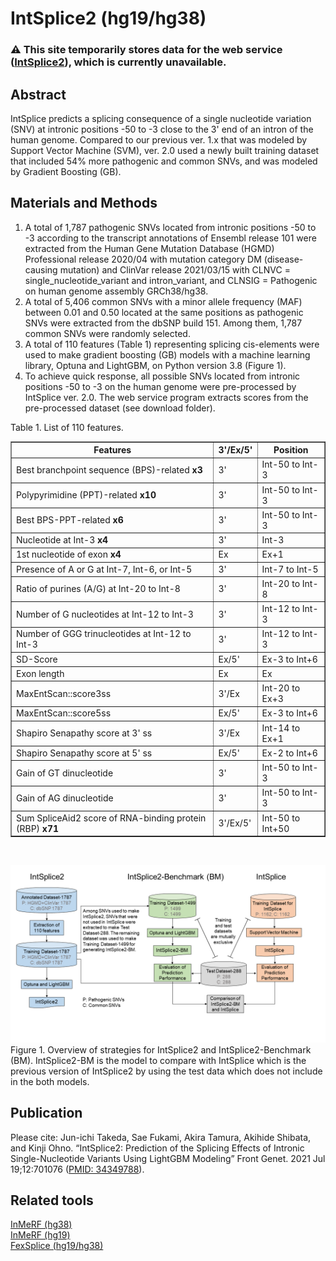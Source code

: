 # IntSplice2 (hg19/hg38)
### :warning: This site temporarily stores data for the web service ([IntSplice2](https://www.med.nagoya-u.ac.jp/neurogenetics/IntSplice2/)), which is currently unavailable.
## Abstract
IntSplice predicts a splicing consequence of a single nucleotide variation (SNV) at intronic positions -50 to -3 close to the 3' end of an intron of the human genome. Compared to our previous ver. 1.x that was modeled by Support Vector Machine (SVM), ver. 2.0 used a newly built training dataset that included 54% more pathogenic and common SNVs, and was modeled by Gradient Boosting (GB).
## Materials and Methods
1. A total of 1,787 pathogenic SNVs located from intronic positions -50 to -3 according to the transcript annotations of Ensembl release 101 were extracted from the Human Gene Mutation Database (HGMD) Professional release 2020/04 with mutation category DM (disease-causing mutation) and ClinVar release 2021/03/15 with CLNVC = single_nucleotide_variant and intron_variant, and CLNSIG = Pathogenic on human genome assembly GRCh38/hg38.
2. A total of 5,406 common SNVs with a minor allele frequency (MAF) between 0.01 and 0.50 located at the same positions as pathogenic SNVs were extracted from the dbSNP build 151. Among them, 1,787 common SNVs were randomly selected.
3. A total of 110 features (Table 1) representing splicing cis-elements were used to make gradient boosting (GB) models with a machine learning library, Optuna and LightGBM, on Python version 3.8 (Figure 1).
4. To achieve quick response, all possible SNVs located from intronic positions -50 to -3 on the human genome were pre-processed by IntSplice ver. 2.0. The web service program extracts scores from the pre-processed dataset (see download folder).

Table 1. List of 110 features.
    <table border="1" cellspacing="0">
      <tr>
        <th>Features</th>
        <th>3'/Ex/5'</th>
        <th>Position</th>
      </tr>
      <tr>
        <td>Best branchpoint sequence (BPS)-related <b>x3</b></td>
        <td>3'</td>
        <td>Int-50 to Int-3</td>
      </tr>
      <tr>
        <td>Polypyrimidine (PPT)-related <b>x10</b></td>
        <td>3'</td>
        <td>Int-50 to Int-3</td>
      </tr>
      <tr>
        <td>Best BPS-PPT-related <b>x6</b></td>
        <td>3'</td>
        <td>Int-50 to Int-3</td>
      </tr>
      <tr>
        <td>Nucleotide at Int-3 <b>x4</b></td>
        <td>3'</td>
        <td>Int-3</td>
      </tr>
      <tr>
        <td>1st nucleotide of exon <b>x4</b></td>
        <td>Ex</td>
        <td>Ex+1</td>
      </tr>
      <tr>
        <td>Presence of A or G at Int-7, Int-6, or Int-5</td>
        <td>3'</td>
        <td>Int-7 to Int-5</td>
      </tr>
      <tr>
        <td>Ratio of purines (A/G) at Int-20 to Int-8</td>
        <td>3'</td>
        <td>Int-20 to Int-8</td>
      </tr>
      <tr>
        <td>Number of G nucleotides at Int-12 to Int-3</td>
        <td>3'</td>
        <td>Int-12 to Int-3</td>
      </tr>
      <tr>
        <td>Number of GGG trinucleotides at Int-12 to Int-3</td>
        <td>3'</td>
        <td>Int-12 to Int-3</td>
      </tr>
      <tr>
        <td>SD-Score</td>
        <td>Ex/5'</td>
        <td>Ex-3 to Int+6</td>
      </tr>
      <tr>
        <td>Exon length</td>
        <td>Ex</td>
        <td>Ex</td>
      </tr>
      <tr>
        <td>MaxEntScan::score3ss</td>
        <td>3'/Ex</td>
        <td>Int-20 to Ex+3</td>
      </tr>
      <tr>
        <td>MaxEntScan::score5ss</td>
        <td>Ex/5'</td>
        <td>Ex-3 to Int+6</td>
      </tr>
      <tr>
        <td>Shapiro Senapathy score at 3' ss</td>
        <td>3'/Ex</td>
        <td>Int-14 to Ex+1</td>
      </tr>
      <tr>
        <td>Shapiro Senapathy score at 5' ss</td>
        <td>Ex/5'</td>
        <td>Ex-2 to Int+6</td>
      </tr>
      <tr>
        <td>Gain of GT dinucleotide</td>
        <td>3'</td>
        <td>Int-50 to Int-3</td>
      </tr>
      <tr>
        <td>Gain of AG dinucleotide</td>
        <td>3'</td>
        <td>Int-50 to Int-3</td>
      </tr>
      <tr>
        <td>Sum SpliceAid2 score of RNA-binding protein (RBP) <b>x71</b></td>
        <td>3'/Ex/5'</td>
        <td>Int-50 to Int+50</td>
      </tr>
    </table><br>

![Figure 1](/scripts/Suppl_Fig_S1.png)\
Figure 1. Overview of strategies for IntSplice2 and IntSplice2-Benchmark (BM). IntSplice2-BM is the model to compare with IntSplice which is the previous version of IntSplice2 by using the test data which does not include in the both models.
## Publication
Please cite: Jun-ichi Takeda, Sae Fukami, Akira Tamura, Akihide Shibata, and Kinji Ohno. “IntSplice2: Prediction of the Splicing Effects of Intronic Single-Nucleotide Variants Using LightGBM Modeling” Front Genet. 2021 Jul 19;12:701076 ([PMID: 34349788](https://pubmed.ncbi.nlm.nih.gov/34349788/)).
## Related tools
[InMeRF (hg38)](https://github.com/jtakeda-tokai/inmerf_hg38.git)\
[InMeRF (hg19)](https://github.com/jtakeda-tokai/inmerf_hg19.git)\
[FexSplice (hg19/hg38)](https://github.com/jtakeda-tokai/fexsplice.git)
